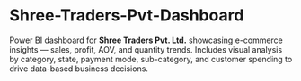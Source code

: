 # Shree-Traders-Pvt-Dashboard
Power BI dashboard for **Shree Traders Pvt. Ltd.** showcasing e-commerce insights — sales, profit, AOV, and quantity trends. Includes visual analysis by category, state, payment mode, sub-category, and customer spending to drive data-based business decisions.
